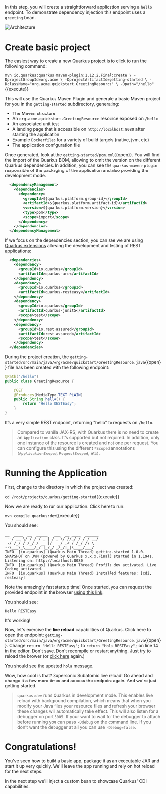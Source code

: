 In this step, you will create a straightforward application serving a `hello` endpoint. To demonstrate dependency injection this endpoint uses a `greeting` bean.

![Architecture](/openshift/assets/middleware/quarkus/arch.png)

# Create basic project

The easiest way to create a new Quarkus project is to click to run the following command:

`mvn io.quarkus:quarkus-maven-plugin:1.12.2.Final:create \
    -DprojectGroupId=org.acme \
    -DprojectArtifactId=getting-started \
    -DclassName="org.acme.quickstart.GreetingResource" \
    -Dpath="/hello"`{{execute}}

This will use the Quarkus Maven Plugin and generate a basic Maven project for you in the `getting-started` subdirectory, generating:

* The Maven structure
* An `org.acme.quickstart.GreetingResource` resource exposed on `/hello`
* An associated unit test
* A landing page that is accessible on `http://localhost:8080` after starting the application
* Example `Dockerfile`s for a variety of build targets (native, jvm, etc)
* The application configuration file

Once generated, look at the `getting-started/pom.xml`{{open}}. You will find the import of the Quarkus BOM, allowing to omit the version on the different Quarkus dependencies. In addition, you can see the `quarkus-maven-plugin` responsible of the packaging of the application and also providing the development mode.

```xml
  <dependencyManagement>
    <dependencies>
      <dependency>
        <groupId>${quarkus.platform.group-id}</groupId>
        <artifactId>${quarkus.platform.artifact-id}</artifactId>
        <version>${quarkus.platform.version}</version>
        <type>pom</type>
        <scope>import</scope>
      </dependency>
    </dependencies>
  </dependencyManagement>
```

If we focus on the dependencies section, you can see we are using [Quarkus extensions](https://quarkus.io/extensions/) allowing the development and testing of REST applications:
```xml
  <dependencies>
    <dependency>
      <groupId>io.quarkus</groupId>
      <artifactId>quarkus-arc</artifactId>
    </dependency>
    <dependency>
      <groupId>io.quarkus</groupId>
      <artifactId>quarkus-resteasy</artifactId>
    </dependency>
    <dependency>
      <groupId>io.quarkus</groupId>
      <artifactId>quarkus-junit5</artifactId>
      <scope>test</scope>
    </dependency>
    <dependency>
      <groupId>io.rest-assured</groupId>
      <artifactId>rest-assured</artifactId>
      <scope>test</scope>
    </dependency>
  </dependencies>
```

During the project creation, the `getting-started/src/main/java/org/acme/quickstart/GreetingResource.java`{{open}} file has been created with the following endpoint:

```java
@Path("/hello")
public class GreetingResource {

    @GET
    @Produces(MediaType.TEXT_PLAIN)
    public String hello() {
        return "Hello RESTEasy";
    }
}
```
It’s a very simple REST endpoint, returning "hello" to requests on `/hello`.

> Compared to vanilla JAX-RS, with Quarkus there is no need to create an `Application` class. It’s supported but not required. In addition, only one instance of the resource is created and not one per request. You can configure this using the different `*Scoped` annotations (`ApplicationScoped`, `RequestScoped`, etc).

# Running the Application

First, change to the directory in which the project was created:

`cd /root/projects/quarkus/getting-started`{{execute}}

Now we are ready to run our application. Click here to run:

```mvn compile quarkus:dev```{{execute}}

You should see:

```console
__  ____  __  _____   ___  __ ____  ______
 --/ __ \/ / / / _ | / _ \/ //_/ / / / __/
 -/ /_/ / /_/ / __ |/ , _/ ,< / /_/ /\ \
--\___\_\____/_/ |_/_/|_/_/|_|\____/___/
INFO  [io.quarkus] (Quarkus Main Thread) getting-started 1.0.0-SNAPSHOT on JVM (powered by Quarkus x.x.x.Final) started in 1.194s. Listening on: http://localhost:8080
INFO  [io.quarkus] (Quarkus Main Thread) Profile dev activated. Live Coding activated.
INFO  [io.quarkus] (Quarkus Main Thread) Installed features: [cdi, resteasy]
```

Note the amazingly fast startup time! Once started, you can request the provided endpoint in the browser [using this link](https://[[CLIENT_SUBDOMAIN]]-8080-[[KATACODA_HOST]].environments.katacoda.com/hello).

You should see:

```console
Hello RESTEasy
```
It's working!

Now, let's exercise the **live reload** capabilities of Quarkus. Click here to open the endpoint:  `getting-started/src/main/java/org/acme/quickstart/GreetingResource.java`{{open}}. Change `return "Hello RESTEasy";` to `return "Hola RESTEasy";` on line 14 in the editor. Don't save. Don't recompile or restart anything. Just try to reload the brower (or [click here](https://[[CLIENT_SUBDOMAIN]]-8080-[[KATACODA_HOST]].environments.katacoda.com/hello) again.)

You should see the updated `hola` message.

Wow, how cool is that? Supersonic Subatomic live reload! Go ahead and change it a few more times and access the endpoint again. And we're just getting started.

> `quarkus:dev` runs Quarkus in development mode. This enables live reload with background compilation, which means that when you modify your Java files your resource files and refresh your browser these changes will automatically take effect.
> This will also listen for a debugger on port `5005`. If your want to wait for the debugger to attach before running you can pass `-Ddebug` on the command line. If you don’t want the debugger at all you can use `-Ddebug=false`.

# Congratulations!

You've seen how to build a basic app, package it as an executable JAR and start it up very quickly. We'll leave the app running and rely on hot reload for the next steps.

In the next step we'll inject a custom bean to showcase Quarkus' CDI capabilities.
